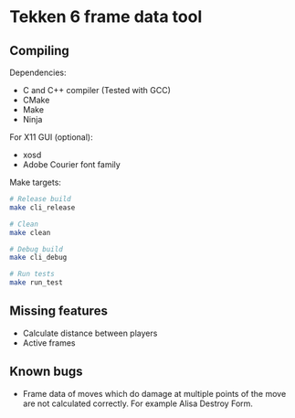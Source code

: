 Tekken 6 frame data tool
========================


Compiling
---------

Dependencies:
- C and C++ compiler (Tested with GCC)
- CMake
- Make
- Ninja

For X11 GUI (optional):
- xosd
- Adobe Courier font family

Make targets:

```bash
# Release build
make cli_release

# Clean
make clean

# Debug build
make cli_debug

# Run tests
make run_test
```

Missing features
----------------

- Calculate distance between players
- Active frames

Known bugs
----------

- Frame data of moves which do damage at multiple points of the move are not calculated correctly.
  For example Alisa Destroy Form.

